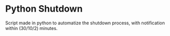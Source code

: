 # Python Shutdown

Script made in python to automatize the shutdown process, with notification within (30/10/2) minutes.
